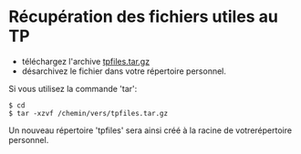 Récupération des fichiers utiles au TP
======================================

*   téléchargez l'archive [tpfiles.tar.gz](http://www.cristal.univ-lille.fr/TPGIT/tpfiles.tar.gz)
*   désarchivez le fichier dans votre répertoire personnel.

Si vous utilisez la commande 'tar':

    $ cd
    $ tar -xzvf /chemin/vers/tpfiles.tar.gz
    

Un nouveau répertoire 'tpfiles' sera ainsi créé à la racine de votrerépertoire personnel.